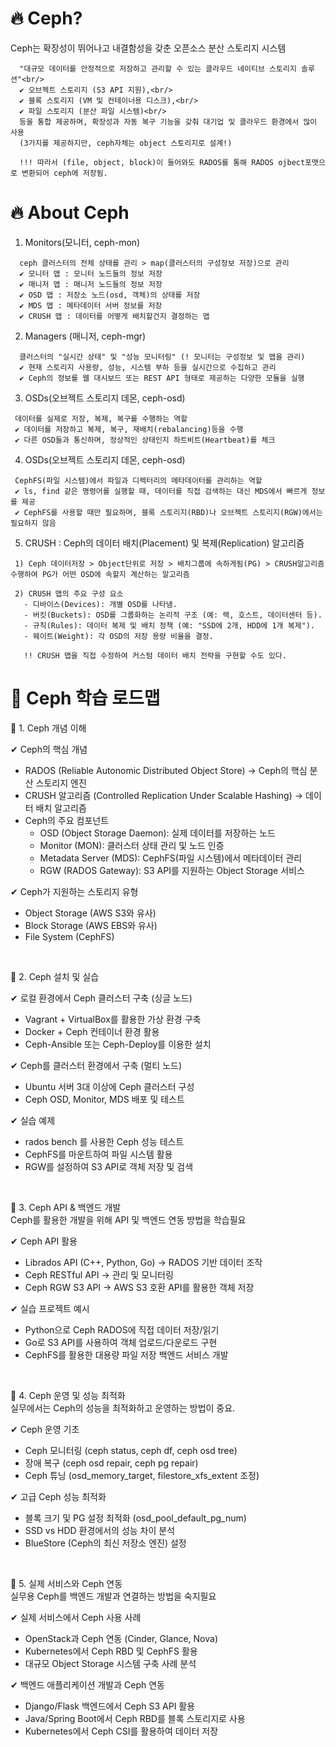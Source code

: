 # 🔥 Ceph?
Ceph는 확장성이 뛰어나고 내결함성을 갖춘 오픈소스 분산 스토리지 시스템<br/>
  ```
    "대규모 데이터를 안정적으로 저장하고 관리할 수 있는 클라우드 네이티브 스토리지 솔루션"<br/>
    ✔ 오브젝트 스토리지 (S3 API 지원),<br/>
    ✔ 블록 스토리지 (VM 및 컨테이너용 디스크),<br/>
    ✔ 파일 스토리지 (분산 파일 시스템)<br/>
    등을 통합 제공하며, 확장성과 자동 복구 기능을 갖춰 대기업 및 클라우드 환경에서 많이 사용
    (3가지를 제공하지만, ceph자체는 object 스토리지로 설계!)

    !!! 따라서 (file, object, block)이 들어와도 RADOS를 통해 RADOS ojbect포맷으로 변환되어 ceph에 저장됨.
  ```

# 🔥 About Ceph <br/>
1. Monitors(모니터, ceph-mon)<br/>
 ```
   ceph 클러스터의 전체 상태를 관리 > map(클러스터의 구성정보 저장)으로 관리
   ✔ 모니터 맵 : 모니터 노드들의 정보 저장
   ✔ 매니저 맵 : 매니저 노드들의 정보 저장
   ✔ OSD 맵 : 저장소 노드(osd, 객체)의 상태를 저장
   ✔ MDS 맵 : 메타데이터 서버 정보를 저장
   ✔ CRUSH 맵 : 데이터를 어떻게 배치할건지 결정하는 맵
 ```

2. Managers (매니저, ceph-mgr) <br/>
 ```
   클러스터의 "실시간 상태" 및 "성능 모니터링" (! 모니터는 구성정보 및 맵을 관리)
   ✔ 현재 스토리지 사용량, 성능, 시스템 부하 등을 실시간으로 수집하고 관리
   ✔ Ceph의 정보를 웹 대시보드 또는 REST API 형태로 제공하는 다양한 모듈을 실행
 ```

3. OSDs(오브젝트 스토리지 데몬, ceph-osd)
 ```
  데이터를 실제로 저장, 복제, 복구를 수행하는 역할
  ✔ 데이터를 저장하고 복제, 복구, 재배치(rebalancing)등을 수행
  ✔ 다른 OSD들과 통신하며, 정상적인 상태인지 하트비트(Heartbeat)를 체크
 ``` 

4. OSDs(오브젝트 스토리지 데몬, ceph-osd)
 ```
  CephFS(파일 시스템)에서 파일과 디렉터리의 메타데이터를 관리하는 역할
  ✔ ls, find 같은 명령어를 실행할 때, 데이터를 직접 검색하는 대신 MDS에서 빠르게 정보를 제공
  ✔ CephFS를 사용할 때만 필요하며, 블록 스토리지(RBD)나 오브젝트 스토리지(RGW)에서는 필요하지 않음
 ```

5. CRUSH : Ceph의 데이터 배치(Placement) 및 복제(Replication) 알고리즘 <br/>
 ``` 
  1) Ceph 데이터저장 > Object단위로 저장 > 배치그룹에 속하게됨(PG) > CRUSH알고리즘 수행하여 PG가 어떤 OSD에 속할지 계산하는 알고리즘

  2) CRUSH 맵의 주요 구성 요소
    - 디바이스(Devices): 개별 OSD를 나타냄.
    - 버킷(Buckets): OSD를 그룹화하는 논리적 구조 (예: 랙, 호스트, 데이터센터 등).
    - 규칙(Rules): 데이터 복제 및 배치 정책 (예: "SSD에 2개, HDD에 1개 복제").
    - 웨이트(Weight): 각 OSD의 저장 용량 비율을 결정.

    !! CRUSH 맵을 직접 수정하여 커스텀 데이터 배치 전략을 구현할 수도 있다.
 ```

# 🚀 Ceph 학습 로드맵<br/>

🔹 1. Ceph 개념 이해<br/>

✔ Ceph의 핵심 개념
  - RADOS (Reliable Autonomic Distributed Object Store) → Ceph의 핵심 분산 스토리지 엔진
  - CRUSH 알고리즘 (Controlled Replication Under Scalable Hashing) → 데이터 배치 알고리즘
  - Ceph의 주요 컴포넌트
    - OSD (Object Storage Daemon): 실제 데이터를 저장하는 노드
    - Monitor (MON): 클러스터 상태 관리 및 노드 인증
    - Metadata Server (MDS): CephFS(파일 시스템)에서 메타데이터 관리
    - RGW (RADOS Gateway): S3 API를 지원하는 Object Storage 서비스
      
✔ Ceph가 지원하는 스토리지 유형
  - Object Storage (AWS S3와 유사)
  - Block Storage (AWS EBS와 유사)
  - File System (CephFS)

<br/>

🔹 2. Ceph 설치 및 실습<br/>

✔ 로컬 환경에서 Ceph 클러스터 구축 (싱글 노드)
  - Vagrant + VirtualBox를 활용한 가상 환경 구축
  - Docker + Ceph 컨테이너 환경 활용
  - Ceph-Ansible 또는 Ceph-Deploy를 이용한 설치
    
✔ Ceph를 클러스터 환경에서 구축 (멀티 노드)
  - Ubuntu 서버 3대 이상에 Ceph 클러스터 구성
  - Ceph OSD, Monitor, MDS 배포 및 테스트
    
✔ 실습 예제
  - rados bench 를 사용한 Ceph 성능 테스트
  - CephFS를 마운트하여 파일 시스템 활용
  - RGW를 설정하여 S3 API로 객체 저장 및 검색

<br/>

🔹 3. Ceph API & 백엔드 개발<br/>
Ceph를 활용한 개발을 위해 API 및 백엔드 연동 방법을 학습필요<br/>

✔ Ceph API 활용
  - Librados API (C++, Python, Go) → RADOS 기반 데이터 조작
  - Ceph RESTful API → 관리 및 모니터링
  - Ceph RGW S3 API → AWS S3 호환 API를 활용한 객체 저장
    
✔ 실습 프로젝트 예시
  - Python으로 Ceph RADOS에 직접 데이터 저장/읽기
  - Go로 S3 API를 사용하여 객체 업로드/다운로드 구현
  - CephFS를 활용한 대용량 파일 저장 백엔드 서비스 개발

<br/>

🔹 4. Ceph 운영 및 성능 최적화<br/>
실무에서는 Ceph의 성능을 최적화하고 운영하는 방법이 중요.<br/>

✔ Ceph 운영 기초
  - Ceph 모니터링 (ceph status, ceph df, ceph osd tree)
  - 장애 복구 (ceph osd repair, ceph pg repair)
  - Ceph 튜닝 (osd_memory_target, filestore_xfs_extent 조정)
    
✔ 고급 Ceph 성능 최적화
  - 블록 크기 및 PG 설정 최적화 (osd_pool_default_pg_num)
  - SSD vs HDD 환경에서의 성능 차이 분석
  - BlueStore (Ceph의 최신 저장소 엔진) 설정

<br/>

🔹 5. 실제 서비스와 Ceph 연동<br/>
실무용 Ceph를 백엔드 개발과 연결하는 방법을 숙지필요<br/>

✔ 실제 서비스에서 Ceph 사용 사례
  - OpenStack과 Ceph 연동 (Cinder, Glance, Nova)
  - Kubernetes에서 Ceph RBD 및 CephFS 활용
  - 대규모 Object Storage 시스템 구축 사례 분석
    
✔ 백엔드 애플리케이션 개발과 Ceph 연동
  - Django/Flask 백엔드에서 Ceph S3 API 활용
  - Java/Spring Boot에서 Ceph RBD를 블록 스토리지로 사용
  - Kubernetes에서 Ceph CSI를 활용하여 데이터 저장
